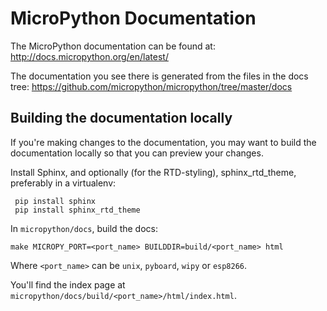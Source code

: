 MicroPython Documentation
=========================

The MicroPython documentation can be found at:
http://docs.micropython.org/en/latest/

The documentation you see there is generated from the files in the docs tree:
https://github.com/micropython/micropython/tree/master/docs

Building the documentation locally
----------------------------------

If you're making changes to the documentation, you may want to build the
documentation locally so that you can preview your changes.

Install Sphinx, and optionally (for the RTD-styling), sphinx_rtd_theme,
preferably in a virtualenv:

     pip install sphinx
     pip install sphinx_rtd_theme

In `micropython/docs`, build the docs:

    make MICROPY_PORT=<port_name> BUILDDIR=build/<port_name> html

Where `<port_name>` can be `unix`, `pyboard`, `wipy` or `esp8266`.

You'll find the index page at `micropython/docs/build/<port_name>/html/index.html`.
